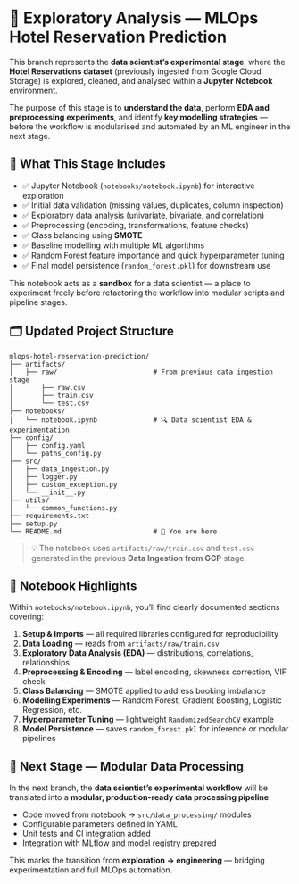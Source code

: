 # 🧠 **Exploratory Analysis — MLOps Hotel Reservation Prediction**

This branch represents the **data scientist’s experimental stage**, where the **Hotel Reservations dataset** (previously ingested from Google Cloud Storage) is explored, cleaned, and analysed within a **Jupyter Notebook** environment.

The purpose of this stage is to **understand the data**, perform **EDA and preprocessing experiments**, and identify **key modelling strategies** — before the workflow is modularised and automated by an ML engineer in the next stage.



## 🧾 **What This Stage Includes**

* ✅ Jupyter Notebook (`notebooks/notebook.ipynb`) for interactive exploration
* ✅ Initial data validation (missing values, duplicates, column inspection)
* ✅ Exploratory data analysis (univariate, bivariate, and correlation)
* ✅ Preprocessing (encoding, transformations, feature checks)
* ✅ Class balancing using **SMOTE**
* ✅ Baseline modelling with multiple ML algorithms
* ✅ Random Forest feature importance and quick hyperparameter tuning
* ✅ Final model persistence (`random_forest.pkl`) for downstream use

This notebook acts as a **sandbox** for a data scientist — a place to experiment freely before refactoring the workflow into modular scripts and pipeline stages.



## 🗂️ **Updated Project Structure**

```
mlops-hotel-reservation-prediction/
├── artifacts/
│   ├── raw/                        # From previous data ingestion stage
│       ├── raw.csv
│       ├── train.csv
│       └── test.csv
├── notebooks/
│   └── notebook.ipynb              # 🔍 Data scientist EDA & experimentation
├── config/
│   ├── config.yaml
│   └── paths_config.py
├── src/
│   ├── data_ingestion.py
│   ├── logger.py
│   ├── custom_exception.py
│   └── __init__.py
├── utils/
│   └── common_functions.py
├── requirements.txt
├── setup.py
└── README.md                       # 📖 You are here
```

> 💡 The notebook uses `artifacts/raw/train.csv` and `test.csv` generated in the previous **Data Ingestion from GCP** stage.



## 🧩 **Notebook Highlights**

Within `notebooks/notebook.ipynb`, you’ll find clearly documented sections covering:

1. **Setup & Imports** — all required libraries configured for reproducibility
2. **Data Loading** — reads from `artifacts/raw/train.csv`
3. **Exploratory Data Analysis (EDA)** — distributions, correlations, relationships
4. **Preprocessing & Encoding** — label encoding, skewness correction, VIF check
5. **Class Balancing** — SMOTE applied to address booking imbalance
6. **Modelling Experiments** — Random Forest, Gradient Boosting, Logistic Regression, etc.
7. **Hyperparameter Tuning** — lightweight `RandomizedSearchCV` example
8. **Model Persistence** — saves `random_forest.pkl` for inference or modular pipelines



## 🚀 **Next Stage — Modular Data Processing**

In the next branch, the **data scientist’s experimental workflow** will be translated into a **modular, production-ready data processing pipeline**:

* Code moved from notebook → `src/data_processing/` modules
* Configurable parameters defined in YAML
* Unit tests and CI integration added
* Integration with MLflow and model registry prepared

This marks the transition from **exploration → engineering** — bridging experimentation and full MLOps automation.
